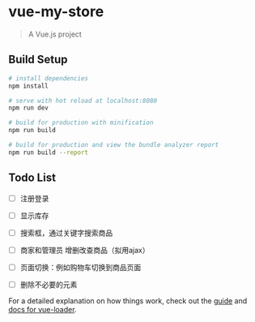 # vue-my-store

> A Vue.js project

## Build Setup

``` bash
# install dependencies
npm install

# serve with hot reload at localhost:8080
npm run dev

# build for production with minification
npm run build

# build for production and view the bundle analyzer report
npm run build --report
```

## Todo List

- [ ] 注册登录
- [ ] 显示库存
- [ ] 搜索框，通过关键字搜索商品
- [ ] 商家和管理员 增删改查商品（拟用ajax）
- [ ] 页面切换：例如购物车切换到商品页面
- [ ] 删除不必要的元素





For a detailed explanation on how things work, check out the [guide](http://vuejs-templates.github.io/webpack/) and [docs for vue-loader](http://vuejs.github.io/vue-loader).
